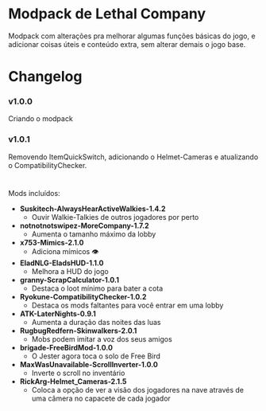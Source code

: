 # Modpack de Lethal Company

Modpack com alterações pra melhorar algumas funções básicas do jogo, e adicionar coisas úteis e conteúdo extra, sem alterar demais o jogo base.


# Changelog

### v1.0.0
Criando o modpack

### v1.0.1
Removendo ItemQuickSwitch, adicionando o Helmet-Cameras e atualizando o CompatibilityChecker.

#

Mods incluídos:
- **Suskitech-AlwaysHearActiveWalkies-1.4.2**
    - Ouvir Walkie-Talkies de outros jogadores por perto
- **notnotnotswipez-MoreCompany-1.7.2**
    - Aumenta o tamanho máximo da lobby
- **x753-Mimics-2.1.0**
    - Adiciona mímicos 👁
- **EladNLG-EladsHUD-1.1.0**
    - Melhora a HUD do jogo
- **granny-ScrapCalculator-1.0.1**
    - Destaca o loot mínimo para bater a cota
- **Ryokune-CompatibilityChecker-1.0.2**
    - Destaca os mods faltantes para você entrar em uma lobby
- **ATK-LaterNights-0.9.1**
    - Aumenta a duração das noites das luas
- **RugbugRedfern-Skinwalkers-2.0.1**
    - Mobs podem imitar a voz dos seus amigos
- **brigade-FreeBirdMod-1.0.0**
    - O Jester agora toca o solo de Free Bird
- **MaxWasUnavailable-ScrollInverter-1.0.0**
    - Inverte o scroll no inventário
- **RickArg-Helmet_Cameras-2.1.5**
    - Coloca a opção de ver a visão dos jogadores na nave através de uma câmera no capacete de cada jogador